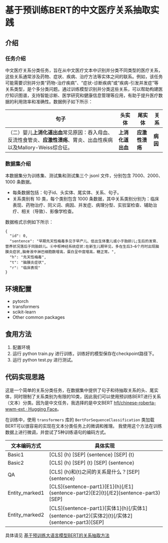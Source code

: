 # **基于预训练BERT的中文医疗关系抽取实践**

## 介绍

### 任务介绍

中文医疗关系分类任务，旨在从中文医疗文本中识别并分类不同类型的医疗关系，这些关系通常涉及药物、症状、疾病、治疗方法等实体之间的联系。例如，该任务可能需要识别并分类“药物-治疗疾病”、“症状-诊断疾病”或“疾病-引发并发症”等关系类型，是个多分类问题。通过训练模型识别并分类这些关系，可以帮助构建医疗知识图谱，支持智能诊断、医学研究和健康信息管理等应用，有助于提升医疗数据的利用效率和准确性。数据例子如下所示：

| **句子**                                                                                                               | **头实体**       | **尾实体**     | **关系** |
| ---------------------------------------------------------------------------------------------------------------------------- | ---------------------- | -------------------- | -------------- |
| （二）婴儿**上消化道出血**常见原因：吞入母血、反流性食管炎、**应激性溃疡**、胃炎、出血性疾病以及Mallory-Weiss综合征。 | **上消化道出血** | **应激性溃疡** | **病因** |

### 数据集介绍

本数据集分为训练集、测试集和测试集三个 jsonl 文件，分别包含 7000、2000、1000 条数据。

* 每条数据包括：句子id、头实体、尾实体、关系、句子。
* 关系类别有 10 类，每个类别包含 1000 条数据，其中关系类别分别为：临床表现、药物治疗、同义词、病因、并发症、病理分型、实验室检查、辅助治疗、相关（导致）、影像学检查。

数据格式示例如下所示：

```
{
  "id": 0, 
  "sentence": "早期先天性梅毒多见于早产儿、低出生体重儿或小于胎龄儿;生后的发育、营养状况落后于同胎龄儿。⑥中枢神经系统症状:在新生儿期罕见，多在生后3~6个月时出现脑膜炎症状,脑脊液中淋巴细胞数增高，蛋白呈中度增高，糖正常。", 
  "h": "先天性梅毒", 
  "t": "脑膜炎症状", 
  "r": "临床表现"
}
```


## 环境配置

* pytorch
* transformers
* scikit-learn
* Other common packages


## 食用方法

1. 配置环境
2. 运行 python train.py 进行训练，训练好的模型保存在checkpoint路径下。
3. 运行 python test.py 进行测试。


## 代码实现思路

这是一个简单的关系分类任务，在数据集中提供了句子和待抽取关系的头、尾实体，同时限制了关系类别为有限的10类，因此我们可以使用预训练BERT进行关系（文本）分类。因为是中文任务，我选择的是中文BERT [hfl/chinese-roberta-wwm-ext · Hugging Face](https://huggingface.co/hfl/chinese-roberta-wwm-ext)。

在训练中，使用 `transformers` 库的 `BertForSequenceClassification` 类加载BERT可以很容易的实现在文本分类任务上的微调和推理。
我使用这个方法在训练数据上进行微调，并尝试了5种训练语句的编码方式。

| 文本编码方式   | 具体实现                                                                                        |
| -------------- | ----------------------------------------------------------------------------------------------- |
| Basic1         | [CLS] {h} [SEP] {sentence} [SEP] {t}                                                            |
| Basic2         | [CLS] {h} [SEP] {t} [SEP] {sentence}                                                            |
| QA             | [CLS] {h}和{t}之间的关系是什么？[SEP] {sentence}                                                |
| Entity_marked1 | [CLS]{sentence-part1}[E1]{h}[/E1]{sentence-part2}[E2]{t}[/E2]{sentence-part3}[SEP]              |
| Entity_marked2 | [CLS]{sentence-part1}[实体1]{h}[/实体1]{sentence-part2}[实体2]{t}[/实体2] {sentence-part3}[SEP] |

具体请见 [基于预训练大语言模型BERT的关系抽取方法](基于预训练大语言模型BERT的关系抽取方法.pdf)
